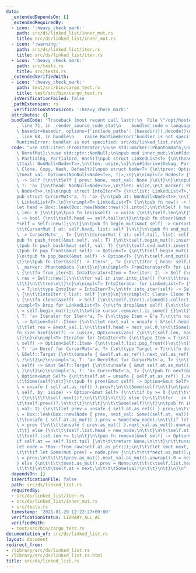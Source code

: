 ```yaml
---
data:
  _extendedDependsOn: []
  _extendedRequiredBy:
  - icon: ':heavy_check_mark:'
    path: src/ds/linked_list/inner_mut.rs
    title: src/ds/linked_list/inner_mut.rs
  - icon: ':warning:'
    path: src/ds/linked_list/iter.rs
    title: src/ds/linked_list/iter.rs
  - icon: ':heavy_check_mark:'
    path: src/tests.rs
    title: src/tests.rs
  _extendedVerifiedWith:
  - icon: ':heavy_check_mark:'
    path: test/src/bin/cargo_test.rs
    title: test/src/bin/cargo_test.rs
  _isVerificationFailed: false
  _pathExtension: rs
  _verificationStatusIcon: ':heavy_check_mark:'
  attributes: {}
  bundledCode: "Traceback (most recent call last):\n  File \"/opt/hostedtoolcache/Python/3.9.1/x64/lib/python3.9/site-packages/onlinejudge_verify/documentation/build.py\"\
    , line 71, in _render_source_code_stat\n    bundled_code = language.bundle(stat.path,\
    \ basedir=basedir, options={'include_paths': [basedir]}).decode()\n  File \"/opt/hostedtoolcache/Python/3.9.1/x64/lib/python3.9/site-packages/onlinejudge_verify/languages/user_defined.py\"\
    , line 68, in bundle\n    raise RuntimeError('bundler is not specified: {}'.format(path.as_posix()))\n\
    RuntimeError: bundler is not specified: src/ds/linked_list.rs\n"
  code: "use std::iter::FromIterator;\nuse std::marker::PhantomData;\nuse std::ops::{Deref,\
    \ DerefMut};\nuse std::ptr::NonNull;\n\npub mod inner_mut;\n\n#[derive(Debug,\
    \ PartialEq, PartialOrd, Hash)]\npub struct LinkedList<T> {\n\thead: NonNull<Node<T>>,\n\
    \ttail: NonNull<Node<T>>,\n\tlen: usize,\n}\n\n#[derive(Debug, PartialEq, PartialOrd,\
    \ Clone, Copy, Hash, Default)]\npub struct Node<T> {\n\tprev: Option<NonNull<Node<T>>>,\n\
    \tnext_val: Option<(NonNull<Node<T>>, T)>,\n}\n\nimpl<T> Node<T> {\n\tfn new()\
    \ -> Self {\n\t\tSelf { prev: None, next_val: None }\n\t}\n}\n\npub struct Iter<'a,\
    \ T: 'a> {\n\thead: NonNull<Node<T>>,\n\tlen: usize,\n\t_marker: PhantomData<&'a\
    \ Node<T>>,\n}\n\npub struct IntoIter<T> {\n\tlist: LinkedList<T>,\n}\n\n#[derive(Debug)]\n\
    pub struct CursorMut<'a, T: 'a> {\n\tpub at: NonNull<Node<T>>,\n\tlist: &'a mut\
    \ LinkedList<T>,\n}\n\nimpl<T> LinkedList<T> {\n\tpub fn new() -> Self {\n\t\t\
    let head = Box::leak(Box::new(Node::new())).into();\n\t\tSelf { head, tail: head,\
    \ len: 0 }\n\t}\n\tpub fn len(&self) -> usize {\n\t\tself.len\n\t}\n\tpub fn is_empty(&self)\
    \ -> bool {\n\t\tself.head == self.tail\n\t}\n\tpub fn clear(&mut self) {\n\t\t\
    *self = Self::new();\n\t}\n\tpub fn begin_mut(&mut self) -> CursorMut<'_, T> {\n\
    \t\tCursorMut { at: self.head, list: self }\n\t}\n\tpub fn end_mut(&mut self)\
    \ -> CursorMut<'_, T> {\n\t\tCursorMut { at: self.tail, list: self }\n\t}\n\t\
    pub fn push_front(&mut self, val: T) {\n\t\tself.begin_mut().insert(val)\n\t}\n\
    \tpub fn push_back(&mut self, val: T) {\n\t\tself.end_mut().insert(val)\n\t}\n\
    \tpub fn pop_front(&mut self) -> Option<T> {\n\t\tself.begin_mut().remove()\n\t\
    }\n\tpub fn pop_back(&mut self) -> Option<T> {\n\t\tself.end_mut().prev()?.remove()\n\
    \t}\n\tpub fn iter(&self) -> Iter<'_, T> {\n\t\tIter { head: self.head, len: self.len,\
    \ _marker: PhantomData }\n\t}\n}\n\nimpl<T> FromIterator<T> for LinkedList<T>\
    \ {\n\tfn from_iter<I: IntoIterator<Item = T>>(iter: I) -> Self {\n\t\tlet mut\
    \ res = Self::new();\n\t\tfor val in iter.into_iter() {\n\t\t\tres.end_mut().insert(val);\n\
    \t\t}\n\t\tres\n\t}\n}\n\nimpl<T> IntoIterator for LinkedList<T> {\n\ttype Item\
    \ = T;\n\ttype IntoIter = IntoIter<T>;\n\tfn into_iter(self) -> Self::IntoIter\
    \ {\n\t\tIntoIter { list: self }\n\t}\n}\n\nimpl<T: Clone> Clone for LinkedList<T>\
    \ {\n\tfn clone(&self) -> Self {\n\t\tself.iter().cloned().collect()\n\t}\n}\n\
    \nimpl<T> Drop for LinkedList<T> {\n\tfn drop(&mut self) {\n\t\tlet mut cursor\
    \ = self.begin_mut();\n\t\twhile cursor.remove().is_some() {}\n\t}\n}\n\nimpl<'a,\
    \ T: 'a> Iterator for Iter<'a, T> {\n\ttype Item = &'a T;\n\tfn next(&mut self)\
    \ -> Option<Self::Item> {\n\t\tlet next_val = unsafe { &*self.head.as_ptr() }.next_val.as_ref()?;\n\
    \t\tlet res = &next_val.1;\n\t\tself.head = next_val.0;\n\t\tSome(res)\n\t}\n\t\
    fn size_hint(&self) -> (usize, Option<usize>) {\n\t\t(self.len, Some(self.len))\n\
    \t}\n}\n\nimpl<T> Iterator for IntoIter<T> {\n\ttype Item = T;\n\tfn next(&mut\
    \ self) -> Option<Self::Item> {\n\t\tself.list.pop_front()\n\t}\n}\n\nimpl<'a,\
    \ T: 'a> Deref for CursorMut<'a, T> {\n\ttype Target = T;\n\tfn deref(&self) ->\
    \ &Self::Target {\n\t\tunsafe { &self.at.as_ref().next_val.as_ref().unwrap().1\
    \ }\n\t}\n}\n\nimpl<'a, T: 'a> DerefMut for CursorMut<'a, T> {\n\tfn deref_mut(&mut\
    \ self) -> &mut Self::Target {\n\t\tunsafe { &mut self.at.as_mut().next_val.as_mut().unwrap().1\
    \ }\n\t}\n}\n\nimpl<'a, T: 'a> CursorMut<'a, T> {\n\tpub fn next(&mut self) ->\
    \ Option<&mut Self> {\n\t\tself.at = unsafe { self.at.as_ref() }.next_val.as_ref()?.0;\n\
    \t\tSome(self)\n\t}\n\tpub fn prev(&mut self) -> Option<&mut Self> {\n\t\tself.at\
    \ = unsafe { self.at.as_ref() }.prev?;\n\t\tSome(self)\n\t}\n\tpub fn advance(&mut\
    \ self, by: isize) -> Option<&mut Self> {\n\t\tif by >= 0 {\n\t\t\tfor _ in 0..by\
    \ {\n\t\t\t\tself.next()?;\n\t\t\t}\n\t\t} else {\n\t\t\tfor _ in by..0 {\n\t\t\
    \t\tself.prev()?;\n\t\t\t}\n\t\t}\n\t\tSome(self)\n\t}\n\tpub fn insert(&mut self,\
    \ val: T) {\n\t\tlet prev = unsafe { self.at.as_ref() }.prev;\n\t\tlet new_node\
    \ = Box::leak(Box::new(Node { prev, next_val: Some((self.at, val)) })).into();\n\
    \t\tunsafe { self.at.as_mut() }.prev = Some(new_node);\n\t\tif let Some(mut prev)\
    \ = prev {\n\t\t\tunsafe { prev.as_mut() }.next_val.as_mut().unwrap().0 = new_node;\n\
    \t\t} else {\n\t\t\tself.list.head = new_node;\n\t\t}\n\t\tself.at = new_node;\n\
    \t\tself.list.len += 1;\n\t}\n\tpub fn remove(&mut self) -> Option<T> {\n\t\t\
    if self.at == self.list.tail {\n\t\t\treturn None;\n\t\t}\n\t\tunsafe {\n\t\t\t\
    let node = *Box::from_raw(self.at.as_ptr());\n\t\t\tlet (mut next, val) = node.next_val?;\n\
    \t\t\tif let Some(mut prev) = node.prev {\n\t\t\t\t*next.as_mut().prev.as_mut().unwrap()\
    \ = prev;\n\t\t\t\tprev.as_mut().next_val.as_mut().unwrap().0 = next;\n\t\t\t\
    } else {\n\t\t\t\tnext.as_mut().prev = None;\n\t\t\t\tself.list.head = next;\n\
    \t\t\t}\n\t\t\tself.at = next;\n\t\t\tSome(val)\n\t\t}\n\t}\n}\n"
  dependsOn: []
  isVerificationFile: false
  path: src/ds/linked_list.rs
  requiredBy:
  - src/ds/linked_list/iter.rs
  - src/ds/linked_list/inner_mut.rs
  - src/tests.rs
  timestamp: '2021-01-29 12:22:27+09:00'
  verificationStatus: LIBRARY_ALL_AC
  verifiedWith:
  - test/src/bin/cargo_test.rs
documentation_of: src/ds/linked_list.rs
layout: document
redirect_from:
- /library/src/ds/linked_list.rs
- /library/src/ds/linked_list.rs.html
title: src/ds/linked_list.rs
---
```

